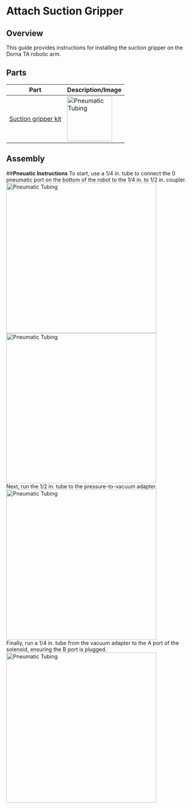 # **Attach Suction Gripper**

## **Overview**
This guide provides instructions for installing the suction gripper on the Dorna TA robotic arm.

## **Parts**

| **Part** | **Description/Image** |
|---|---|
| [Suction gripper kit](https://dorna.ai/grippers/suction-gripper-kit/) |  <img src="https://i.imgur.com/kM7kzFc.png" alt="Pneumatic Tubing" width="120"/> |

## **Assembly**

##**Pneuatic Instructions**
To start, use a 1/4 in. tube to connect the 0 pneumatic port on the bottom of the robot to the 1/4 in. to 1/2 in. coupler.
<br/> <img src="https://i.imgur.com/p2yS5id.jpeg" alt="Pneumatic Tubing" width="400"/>
<br/> <img src="https://i.imgur.com/WgL9z4g.jpeg" alt="Pneumatic Tubing" width="400"/>
<br/> Next, run the 1/2 in. tube to the pressure-to-vacuum adapter.
<br/> <img src="https://i.imgur.com/KLbBH9W.jpeg" alt="Pneumatic Tubing" width="400"/>
<br/> Finally, run a 1/4 in. tube from the vacuum adapter to the A port of the solenoid, ensuring the B port is plugged.
<br/> <img src="https://i.imgur.com/86KZ7fG.jpeg" alt="Pneumatic Tubing" width="400"/>
<br/>
